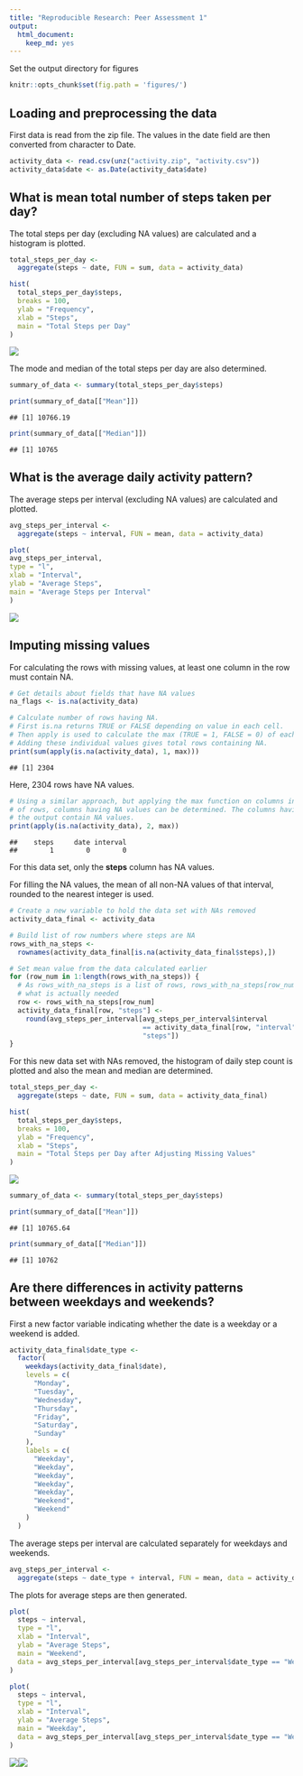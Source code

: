 ```yaml
---
title: "Reproducible Research: Peer Assessment 1"
output: 
  html_document: 
    keep_md: yes
---
```


Set the output directory for figures

```r
knitr::opts_chunk$set(fig.path = 'figures/')
```

## Loading and preprocessing the data
First data is read from the zip file. The values in the date field are then 
converted from character to Date.

```r
activity_data <- read.csv(unz("activity.zip", "activity.csv"))
activity_data$date <- as.Date(activity_data$date)
```

## What is mean total number of steps taken per day?
The total steps per day (excluding NA values) are calculated and a histogram is 
plotted.

```r
total_steps_per_day <-
  aggregate(steps ~ date, FUN = sum, data = activity_data)

hist(
  total_steps_per_day$steps,
  breaks = 100,
  ylab = "Frequency",
  xlab = "Steps",
  main = "Total Steps per Day"
)
```

![](figures/tot_steps_per_day-1.png)<!-- -->

The mode and median of the total steps per day are also determined.

```r
summary_of_data <- summary(total_steps_per_day$steps)
```

```r
print(summary_of_data[["Mean"]])
```

```
## [1] 10766.19
```

```r
print(summary_of_data[["Median"]])
```

```
## [1] 10765
```

## What is the average daily activity pattern?
The average steps per interval (excluding NA values) are calculated and plotted.

```r
avg_steps_per_interval <-
  aggregate(steps ~ interval, FUN = mean, data = activity_data)

plot(
avg_steps_per_interval,
type = "l",
xlab = "Interval",
ylab = "Average Steps",
main = "Average Steps per Interval"
)
```

![](figures/avg_steps_per_interval-1.png)<!-- -->

## Imputing missing values
For calculating the rows with missing values, at least one column in the row 
must contain NA.

```r
# Get details about fields that have NA values
na_flags <- is.na(activity_data)

# Calculate number of rows having NA.
# First is.na returns TRUE or FALSE depending on value in each cell.
# Then apply is used to calculate the max (TRUE = 1, FALSE = 0) of each row.
# Adding these individual values gives total rows containing NA.
print(sum(apply(is.na(activity_data), 1, max)))
```

```
## [1] 2304
```
Here, 2304 rows have NA values.


```r
# Using a similar approach, but applying the max function on columns instead
# of rows, columns having NA values can be determined. The columns having 1 in 
# the output contain NA values.
print(apply(is.na(activity_data), 2, max))
```

```
##    steps     date interval 
##        1        0        0
```
For this data set, only the **steps** column has NA values.

For filling the NA values, the mean of all non-NA values of that interval, 
rounded to the nearest integer is used.

```r
# Create a new variable to hold the data set with NAs removed
activity_data_final <- activity_data

# Build list of row numbers where steps are NA
rows_with_na_steps <-
  rownames(activity_data_final[is.na(activity_data_final$steps),])

# Set mean value from the data calculated earlier
for (row_num in 1:length(rows_with_na_steps)) {
  # As rows_with_na_steps is a list of rows, rows_with_na_steps[row_num] is 
  # what is actually needed
  row <- rows_with_na_steps[row_num]
  activity_data_final[row, "steps"] <-
    round(avg_steps_per_interval[avg_steps_per_interval$interval
                                 == activity_data_final[row, "interval"], 
                                 "steps"])
}
```

For this new data set with NAs removed, the histogram of daily step count is 
plotted and also the mean and median are determined.

```r
total_steps_per_day <-
  aggregate(steps ~ date, FUN = sum, data = activity_data_final)

hist(
  total_steps_per_day$steps,
  breaks = 100,
  ylab = "Frequency",
  xlab = "Steps",
  main = "Total Steps per Day after Adjusting Missing Values"
)
```

![](figures/tot_steps_per_day_final-1.png)<!-- -->

```r
summary_of_data <- summary(total_steps_per_day$steps)
```

```r
print(summary_of_data[["Mean"]])
```

```
## [1] 10765.64
```

```r
print(summary_of_data[["Median"]])
```

```
## [1] 10762
```

## Are there differences in activity patterns between weekdays and weekends?
First a new factor variable indicating whether the date is a weekday or a 
weekend is added.

```r
activity_data_final$date_type <-
  factor(
    weekdays(activity_data_final$date),
    levels = c(
      "Monday",
      "Tuesday",
      "Wednesday",
      "Thursday",
      "Friday",
      "Saturday",
      "Sunday"
    ),
    labels = c(
      "Weekday",
      "Weekday",
      "Weekday",
      "Weekday",
      "Weekday",
      "Weekend",
      "Weekend"
    )
  )
```

The average steps per interval are calculated separately for weekdays and 
weekends.

```r
avg_steps_per_interval <-
  aggregate(steps ~ date_type + interval, FUN = mean, data = activity_data_final)
```

The plots for average steps are then generated.

```r
plot(
  steps ~ interval,
  type = "l",
  xlab = "Interval",
  ylab = "Average Steps",
  main = "Weekend",
  data = avg_steps_per_interval[avg_steps_per_interval$date_type == "Weekend", ]
)

plot(
  steps ~ interval,
  type = "l",
  xlab = "Interval",
  ylab = "Average Steps",
  main = "Weekday",
  data = avg_steps_per_interval[avg_steps_per_interval$date_type == "Weekday", ]
)
```

![](figures/avg_steps_per_interval_final_plot-1.png)![](figures/avg_steps_per_interval_final_plot-2.png)
